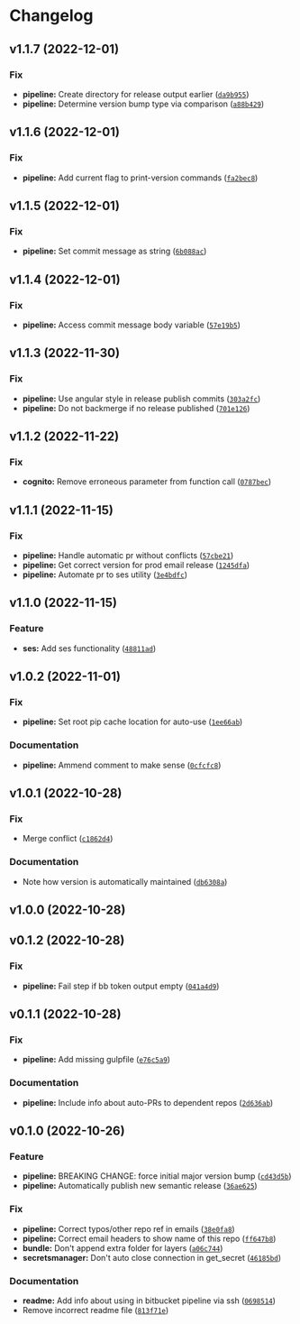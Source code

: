 # Changelog

<!--next-version-placeholder-->

## v1.1.7 (2022-12-01)
### Fix
* **pipeline:** Create directory for release output earlier ([`da9b955`](https://github.com/arcimotocode1/arcimoto-aws-services/commit/da9b955dc485b779a675c67c21c1afec5a94ed8e))
* **pipeline:** Determine version bump type via comparison ([`a88b429`](https://github.com/arcimotocode1/arcimoto-aws-services/commit/a88b4293d2b02e04175b4eb09584c8804740b94a))

## v1.1.6 (2022-12-01)
### Fix
* **pipeline:** Add current flag to print-version commands ([`fa2bec8`](https://github.com/arcimotocode1/arcimoto-aws-services/commit/fa2bec85d1c994949013e5a1e4ff986166e2bf6b))

## v1.1.5 (2022-12-01)
### Fix
* **pipeline:** Set commit message as string ([`6b088ac`](https://github.com/arcimotocode1/arcimoto-aws-services/commit/6b088ac811b152afa3bbd0f25052daf189416936))

## v1.1.4 (2022-12-01)
### Fix
* **pipeline:** Access commit message body variable ([`57e19b5`](https://github.com/arcimotocode1/arcimoto-aws-services/commit/57e19b5d0f56f3ee8e52f24b57e4fcc295e7cc19))

## v1.1.3 (2022-11-30)
### Fix
* **pipeline:** Use angular style in release publish commits ([`303a2fc`](https://github.com/arcimotocode1/arcimoto-aws-services/commit/303a2fc3e309f2a08c6ccdd995f62e8613371420))
* **pipeline:** Do not backmerge if no release published ([`701e126`](https://github.com/arcimotocode1/arcimoto-aws-services/commit/701e126696388c386e80d77dad210e1ff522cf7b))

## v1.1.2 (2022-11-22)
### Fix
* **cognito:** Remove erroneous parameter from function call ([`0787bec`](https://github.com/arcimotocode1/arcimoto-aws-services/commit/0787becb40c268c74e77b2404a9df6c1b15046cb))

## v1.1.1 (2022-11-15)
### Fix
* **pipeline:** Handle automatic pr without conflicts ([`57cbe21`](https://github.com/arcimotocode1/arcimoto-aws-services/commit/57cbe2197b319f57987bc2ccbafe64efc68a13d3))
* **pipeline:** Get correct version for prod email release ([`1245dfa`](https://github.com/arcimotocode1/arcimoto-aws-services/commit/1245dfaae79722f714e439850d3cbd6fd3a34e94))
* **pipeline:** Automate pr to ses utility ([`3e4bdfc`](https://github.com/arcimotocode1/arcimoto-aws-services/commit/3e4bdfcdb6fae8d174159ebf8361ea4764caf828))

## v1.1.0 (2022-11-15)
### Feature
* **ses:** Add ses functionality ([`48811ad`](https://github.com/arcimotocode1/arcimoto-aws-services/commit/48811ad619363361f031bd338d25154703ab65c8))

## v1.0.2 (2022-11-01)
### Fix
* **pipeline:** Set root pip cache location for auto-use ([`1ee66ab`](https://github.com/arcimotocode1/arcimoto-aws-services/commit/1ee66ab4f098d3bb3b50e5c2102c160d4a7a0d18))

### Documentation
* **pipeline:** Ammend comment to make sense ([`0cfcfc8`](https://github.com/arcimotocode1/arcimoto-aws-services/commit/0cfcfc8ec879d8a5ac0804d72ddb7880288781fc))

## v1.0.1 (2022-10-28)
### Fix
* Merge conflict ([`c1862d4`](https://github.com/arcimotocode1/arcimoto-aws-services/commit/c1862d4b8cb82d79c7a9f3ecf06fc2ca335dab7e))

### Documentation
* Note how version is automatically maintained ([`db6308a`](https://github.com/arcimotocode1/arcimoto-aws-services/commit/db6308a5b339ee2b3b4c34992f242346aeaee528))

## v1.0.0 (2022-10-28)


## v0.1.2 (2022-10-28)
### Fix
* **pipeline:** Fail step if bb token output empty ([`041a4d9`](https://github.com/arcimotocode1/arcimoto-aws-services/commit/041a4d93d1add6465d7200d6bfad8718086f3aa6))

## v0.1.1 (2022-10-28)
### Fix
* **pipeline:** Add missing gulpfile ([`e76c5a9`](https://github.com/arcimotocode1/arcimoto-aws-services/commit/e76c5a962231d0a41f109350f53e3d79bfce8148))

### Documentation
* **pipeline:** Include info about auto-PRs to dependent repos ([`2d636ab`](https://github.com/arcimotocode1/arcimoto-aws-services/commit/2d636ab9081e394dc37dd7b32cd14c396319ad41))

## v0.1.0 (2022-10-26)
### Feature
* **pipeline:** BREAKING CHANGE: force initial major version bump ([`cd43d5b`](https://github.com/arcimotocode1/arcimoto-aws-services/commit/cd43d5bc4c5b94e5a9c6ca86992fe116d08174d1))
* **pipeline:** Automatically publish new semantic release ([`36ae625`](https://github.com/arcimotocode1/arcimoto-aws-services/commit/36ae625926b03ba730e652c7f6d163cf95e99dd4))

### Fix
* **pipeline:** Correct typos/other repo ref  in emails ([`38e0fa8`](https://github.com/arcimotocode1/arcimoto-aws-services/commit/38e0fa8cc4655d9db5ff76d2e8fca0df53867fc6))
* **pipeline:** Correct email headers to show name of this repo ([`ff647b8`](https://github.com/arcimotocode1/arcimoto-aws-services/commit/ff647b8c546ae45ed6cf19426a4f129812b0dac4))
* **bundle:** Don't append extra folder for layers ([`a06c744`](https://github.com/arcimotocode1/arcimoto-aws-services/commit/a06c744af3e3e82b03a9001a55dda86b7a89304c))
* **secretsmanager:** Don't auto close connection in get_secret ([`46185bd`](https://github.com/arcimotocode1/arcimoto-aws-services/commit/46185bd628f511c37481900a5df251a430fd0796))

### Documentation
* **readme:** Add info about using in bitbucket pipeline via ssh ([`0698514`](https://github.com/arcimotocode1/arcimoto-aws-services/commit/069851455098b7c5146432316109aa71e61e72f2))
* Remove incorrect readme file ([`813f71e`](https://github.com/arcimotocode1/arcimoto-aws-services/commit/813f71e79dcc9c66f16d16ea93446e006991c54b))
